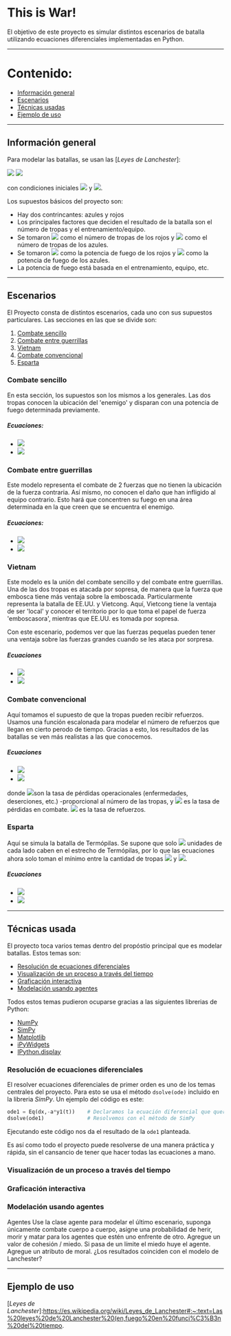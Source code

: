 # This is War!

El objetivo de este proyecto es simular distintos escenarios de batalla utilizando ecuaciones diferenciales implementadas en Python. 

---
# Contenido:

* [Información general](*información-general)
* [Escenarios](*escenarios)
* [Técnicas usadas](*técnicas-usadas)
* [Ejemplo de uso](*ejemplo-de-uso)
    
    
---
## Información general
Para modelar las batallas, se usan las [*Leyes de Lanchester*]:

  <img src="https://render.githubusercontent.com/render/math?math=\frac{dx}{dt} = -ay ">
  
  <img src="https://render.githubusercontent.com/render/math?math=\frac{dy}{dt} = -bx ">
  
  con condiciones iniciales  <img src="https://render.githubusercontent.com/render/math?math=x(0) = x_0"> y  <img src="https://render.githubusercontent.com/render/math?math=y(0) = y_0">.
  
Los supuestos básicos del proyecto son: 
* Hay dos contrincantes: azules y rojos
* Los principales factores que deciden el resultado de la batalla son el número de tropas y el entrenamiento/equipo.
* Se tomaron <img src="https://render.githubusercontent.com/render/math?math=x"> como el número de tropas de los rojos y <img src="https://render.githubusercontent.com/render/math?math=y"> como el número de tropas de los azules.
* Se tomaron <img src="https://render.githubusercontent.com/render/math?math=a"> como la potencia de fuego de los rojos y <img src="https://render.githubusercontent.com/render/math?math=b"> como la potencia de fuego de los azules.
* La potencia de fuego está basada en el entrenamiento, equipo, etc.

---
## Escenarios
El Proyecto consta de distintos escenarios, cada uno con sus supuestos particulares. Las secciones en las que se divide son:
1) [Combate sencillo](#combate-sencillo)
2) [Combate entre guerrillas](#combate-entre-guerrillas)
3) [Vietnam](#vietnam)
4) [Combate convencional](#combate-convencional)
5) [Esparta](#esparta)


### Combate sencillo
En esta sección, los supuestos son los mismos a los generales. Las dos tropas conocen la ubicación del 'enemigo' y disparan con una potencia de fuego determinada previamente. 
##### Ecuaciones:
* <img src="https://render.githubusercontent.com/render/math?math=\frac{dx}{dt} = -ay ">
* <img src="https://render.githubusercontent.com/render/math?math=\frac{dy}{dt} = -bx ">



### Combate entre guerrillas

Este modelo representa el combate de 2 fuerzas que no tienen la ubicación de la fuerza contraria. Así mismo, no conocen el daño que han infligido al equipo contrario. Esto hará que concentren su fuego en una área determinada en la que creen que se encuentra el enemigo.

##### Ecuaciones:

* <img src="https://render.githubusercontent.com/render/math?math=\frac{dx}{dt} = -axy"> 
* <img src="https://render.githubusercontent.com/render/math?math=\frac{dy}{dt} = -bxy"> 



### Vietnam
Este modelo es la unión del combate sencillo y del combate entre guerrillas. Una de las dos tropas es atacada por sopresa, de manera que la fuerza que embosca tiene más ventaja sobre la emboscada. Particularmente representa la batalla de EE.UU. y Vietcong. Aquí, Vietcong tiene la ventaja de ser 'local' y conocer el territorio por lo que toma el papel de fuerza 'emboscasora', mientras que EE.UU. es tomada por sopresa. 

Con este escenario, podemos ver que las fuerzas pequelas pueden tener una ventaja sobre las fuerzas grandes cuando se les ataca por sorpresa. 

##### Ecuaciones

* <img src="https://render.githubusercontent.com/render/math?math=\frac{dx}{dt} = -axy"> 
* <img src="https://render.githubusercontent.com/render/math?math=\frac{dy}{dt} = -bx"> 


### Combate convencional

Aquí tomamos el supuesto de que la tropas pueden recibir refuerzos. Usamos una función escalonada para modelar el número de refuerzos que llegan en cierto perodo de tiempo. Gracias a esto, los resultados de las batallas se ven más realistas a las que conocemos. 

##### Ecuaciones

* <img src="https://render.githubusercontent.com/render/math?math=\frac{dx}{dt} = -cx-ay+P(t)"> 
* <img src="https://render.githubusercontent.com/render/math?math=\frac{dy}{dt} = -bx-dy+Q(t)"> 

donde <img src="https://render.githubusercontent.com/render/math?math={d,c}">son la tasa de pérdidas operacionales (enfermedades, deserciones, etc.) -proporcional al número de las tropas, y <img src="https://render.githubusercontent.com/render/math?math={a,b}"> es la tasa de pérdidas en combate. <img src="https://render.githubusercontent.com/render/math?math={P,Q}"> es la tasa de refuerzos. 


### Esparta

Aquí se simula la batalla de Termópilas. Se supone que solo <img src="https://render.githubusercontent.com/render/math?math=C"> unidades de cada lado caben en el estrecho de Termópilas, por lo que las ecuaciones ahora solo toman el mínimo entre la cantidad de tropas <img src="https://render.githubusercontent.com/render/math?math=y"> y <img src="https://render.githubusercontent.com/render/math?math=C">.

##### Ecuaciones

* <img src="https://render.githubusercontent.com/render/math?math=\frac{dx}{dt} = -a \min(y,C)"> 
* <img src="https://render.githubusercontent.com/render/math?math=\frac{dy}{dt} = -b \min(x,C)"> 




---
## Técnicas usada

El proyecto toca varios temas dentro del propóstio principal que es modelar batallas. Estos temas son:

* [Resolución de ecuaciones diferenciales](#resolución-de-ecuaciones-diferenciales)
* [Visualización de un proceso a través del tiempo](#visualización-de-un-proceso-a-través-del-tiempo)
* [Graficación interactiva](#graficación-interactiva)
* [Modelación usando agentes](#modelación-usando-agentes)

Todos estos temas pudieron ocuparse gracias a las siguientes librerias de Python:
* [NumPy](https://numpy.org/doc/stable/user/whatisnumpy.html)
* [SimPy](https://simpy.readthedocs.io/en/latest/)
* [Matplotlib](https://matplotlib.org/stable/index.html)
* [iPyWidgets](https://ipywidgets.readthedocs.io/en/stable/examples/Widget%20Basics.html)
* [IPython.display](https://ipython.org/ipython-doc/stable/api/generated/IPython.display.html)

### Resolución de ecuaciones diferenciales
El resolver ecuaciones diferenciales de primer orden es uno de los temas centrales del proyecto. Para esto se usa el método `dsolve(ode)` incluido en la libreria *SimPy*. Un ejemplo del código es este: 
```python
ode1 = Eq(dx,-a*y1(t))    # Declaramos la ecuación diferencial que queremos resolver
dsolve(ode1)              # Resolvemos con el método de SimPy

```
Ejecutando este código nos da el resultado de la `ode1` planteada. 

Es así como todo el proyecto puede resolverse de una manera práctica y rápida, sin el cansancio de tener que hacer todas las ecuaciones a mano. 


### Visualización de un proceso a través del tiempo

### Graficación interactiva
### Modelación usando agentes
Agentes Use la clase agente para modelar el último escenario, suponga únicamente combate cuerpo a cuerpo, asigne una probabilidad de herir, morir y matar para los agentes que estén uno enfrente de otro. Agregue un valor de cohesión / miedo. Si pasa de un límite el miedo huye el agente. Agregue un atributo de moral. ¿Los resultados coinciden con el modelo de Lanchester?

---
## Ejemplo de uso


[*Leyes de Lanchester*]:https://es.wikipedia.org/wiki/Leyes_de_Lanchester#:~:text=Las%20leyes%20de%20Lanchester%20(en,fuego%20en%20funci%C3%B3n%20del%20tiempo.
